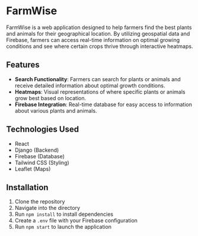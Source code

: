 # FarmWise

FarmWise is a web application designed to help farmers find the best plants and animals for their geographical location. By utilizing geospatial data and Firebase, farmers can access real-time information on optimal growing conditions and see where certain crops thrive through interactive heatmaps.

## Features

- **Search Functionality**: Farmers can search for plants or animals and receive detailed information about optimal growth conditions.
- **Heatmaps**: Visual representations of where specific plants or animals grow best based on location.
- **Firebase Integration**: Real-time database for easy access to information about various plants and animals.

## Technologies Used

- React
- Django (Backend)
- Firebase (Database)
- Tailwind CSS (Styling)
- Leaflet (Maps)

## Installation

1. Clone the repository
2. Navigate into the directory
3. Run `npm install` to install dependencies
4. Create a `.env` file with your Firebase configuration
5. Run `npm start` to launch the application
